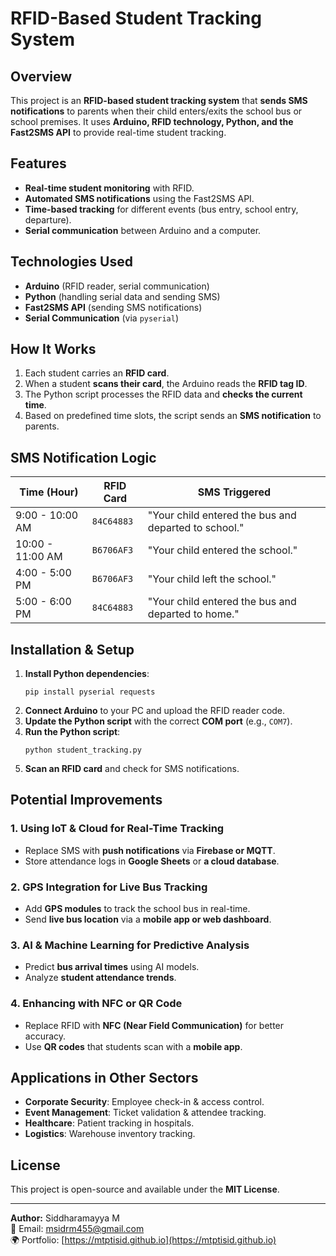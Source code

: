# RFID-Based Student Tracking System

## Overview
This project is an **RFID-based student tracking system** that **sends SMS notifications** to parents when their child enters/exits the school bus or school premises. It uses **Arduino, RFID technology, Python, and the Fast2SMS API** to provide real-time student tracking.

## Features
- **Real-time student monitoring** with RFID.
- **Automated SMS notifications** using the Fast2SMS API.
- **Time-based tracking** for different events (bus entry, school entry, departure).
- **Serial communication** between Arduino and a computer.

## Technologies Used
- **Arduino** (RFID reader, serial communication)
- **Python** (handling serial data and sending SMS)
- **Fast2SMS API** (sending SMS notifications)
- **Serial Communication** (via `pyserial`)

## How It Works
1. Each student carries an **RFID card**.
2. When a student **scans their card**, the Arduino reads the **RFID tag ID**.
3. The Python script processes the RFID data and **checks the current time**.
4. Based on predefined time slots, the script sends an **SMS notification** to parents.

## SMS Notification Logic
| Time (Hour) | RFID Card | SMS Triggered |
|-------------|----------|---------------|
| 9:00 - 10:00 AM | `84C64883` | "Your child entered the bus and departed to school." |
| 10:00 - 11:00 AM | `B6706AF3` | "Your child entered the school." |
| 4:00 - 5:00 PM | `B6706AF3` | "Your child left the school." |
| 5:00 - 6:00 PM | `84C64883` | "Your child entered the bus and departed to home." |

## Installation & Setup
1. **Install Python dependencies**:
   ```
   pip install pyserial requests
   ```
2. **Connect Arduino** to your PC and upload the RFID reader code.
3. **Update the Python script** with the correct **COM port** (e.g., `COM7`).
4. **Run the Python script**:
   ```
   python student_tracking.py
   ```
5. **Scan an RFID card** and check for SMS notifications.

## Potential Improvements
### 1. **Using IoT & Cloud for Real-Time Tracking**
   - Replace SMS with **push notifications** via **Firebase or MQTT**.
   - Store attendance logs in **Google Sheets** or **a cloud database**.

### 2. **GPS Integration for Live Bus Tracking**
   - Add **GPS modules** to track the school bus in real-time.
   - Send **live bus location** via a **mobile app or web dashboard**.

### 3. **AI & Machine Learning for Predictive Analysis**
   - Predict **bus arrival times** using AI models.
   - Analyze **student attendance trends**.

### 4. **Enhancing with NFC or QR Code**
   - Replace RFID with **NFC (Near Field Communication)** for better accuracy.
   - Use **QR codes** that students scan with a **mobile app**.

## Applications in Other Sectors
- **Corporate Security**: Employee check-in & access control.
- **Event Management**: Ticket validation & attendee tracking.
- **Healthcare**: Patient tracking in hospitals.
- **Logistics**: Warehouse inventory tracking.

## License
This project is open-source and available under the **MIT License**.

---
**Author:** Siddharamayya M  
📧 Email: [msidrm455@gmail.com](mailto:msidrm455@gmail.com)  
🌍 Portfolio: [https://mtptisid.github.io](https://mtptisid.github.io)
